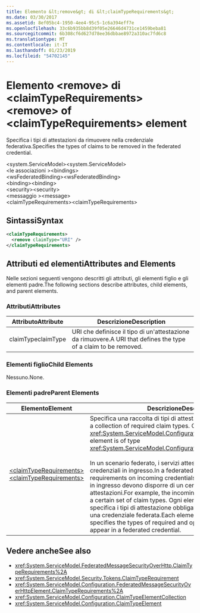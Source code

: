 ```yaml
---
title: Elemento &lt;remove&gt; di &lt;claimTypeRequirements&gt;
ms.date: 03/30/2017
ms.assetid: 8ef05bc4-1950-4ee4-95c5-1c6a394eff7e
ms.openlocfilehash: 33c6b935bb8d39f05e26646d4731ce1459beba81
ms.sourcegitcommit: 6b308cf6d627d78ee36dbbae8972a310ac7fd6c8
ms.translationtype: MT
ms.contentlocale: it-IT
ms.lasthandoff: 01/23/2019
ms.locfileid: "54702145"
---
```

# <a name="ltremovegt-of-ltclaimtyperequirementsgt-element"></a><span data-ttu-id="d0d63-102">Elemento &lt;remove&gt; di &lt;claimTypeRequirements&gt;</span><span class="sxs-lookup"><span data-stu-id="d0d63-102">&lt;remove&gt; of &lt;claimTypeRequirements&gt; element</span></span>
<span data-ttu-id="d0d63-103">Specifica i tipi di attestazioni da rimuovere nella credenziale federativa.</span><span class="sxs-lookup"><span data-stu-id="d0d63-103">Specifies the types of claims to be removed in the federated credential.</span></span>  
  
 <span data-ttu-id="d0d63-104">\<system.ServiceModel></span><span class="sxs-lookup"><span data-stu-id="d0d63-104">\<system.ServiceModel></span></span>  
<span data-ttu-id="d0d63-105">\<le associazioni ></span><span class="sxs-lookup"><span data-stu-id="d0d63-105">\<bindings></span></span>  
<span data-ttu-id="d0d63-106">\<wsFederatedBinding></span><span class="sxs-lookup"><span data-stu-id="d0d63-106">\<wsFederatedBinding></span></span>  
<span data-ttu-id="d0d63-107">\<binding></span><span class="sxs-lookup"><span data-stu-id="d0d63-107">\<binding></span></span>  
<span data-ttu-id="d0d63-108">\<security></span><span class="sxs-lookup"><span data-stu-id="d0d63-108">\<security></span></span>  
<span data-ttu-id="d0d63-109">\<messaggio ></span><span class="sxs-lookup"><span data-stu-id="d0d63-109">\<message></span></span>  
<span data-ttu-id="d0d63-110">\<claimTypeRequirements></span><span class="sxs-lookup"><span data-stu-id="d0d63-110">\<claimTypeRequirements></span></span>  
  
## <a name="syntax"></a><span data-ttu-id="d0d63-111">Sintassi</span><span class="sxs-lookup"><span data-stu-id="d0d63-111">Syntax</span></span>  
  
```xml  
<claimTypeRequirements>
  <remove claimType="URI" />
</claimTypeRequirements>
```  
  
## <a name="attributes-and-elements"></a><span data-ttu-id="d0d63-112">Attributi ed elementi</span><span class="sxs-lookup"><span data-stu-id="d0d63-112">Attributes and Elements</span></span>  
 <span data-ttu-id="d0d63-113">Nelle sezioni seguenti vengono descritti gli attributi, gli elementi figlio e gli elementi padre.</span><span class="sxs-lookup"><span data-stu-id="d0d63-113">The following sections describe attributes, child elements, and parent elements.</span></span>  
  
### <a name="attributes"></a><span data-ttu-id="d0d63-114">Attributi</span><span class="sxs-lookup"><span data-stu-id="d0d63-114">Attributes</span></span>  
  
|<span data-ttu-id="d0d63-115">Attributo</span><span class="sxs-lookup"><span data-stu-id="d0d63-115">Attribute</span></span>|<span data-ttu-id="d0d63-116">Descrizione</span><span class="sxs-lookup"><span data-stu-id="d0d63-116">Description</span></span>|  
|---------------|-----------------|  
|<span data-ttu-id="d0d63-117">claimType</span><span class="sxs-lookup"><span data-stu-id="d0d63-117">claimType</span></span>|<span data-ttu-id="d0d63-118">URI che definisce il tipo di un'attestazione da rimuovere.</span><span class="sxs-lookup"><span data-stu-id="d0d63-118">A URI that defines the type of a claim to be removed.</span></span>|  
  
### <a name="child-elements"></a><span data-ttu-id="d0d63-119">Elementi figlio</span><span class="sxs-lookup"><span data-stu-id="d0d63-119">Child Elements</span></span>  
 <span data-ttu-id="d0d63-120">Nessuno.</span><span class="sxs-lookup"><span data-stu-id="d0d63-120">None.</span></span>  
  
### <a name="parent-elements"></a><span data-ttu-id="d0d63-121">Elementi padre</span><span class="sxs-lookup"><span data-stu-id="d0d63-121">Parent Elements</span></span>  
  
|<span data-ttu-id="d0d63-122">Elemento</span><span class="sxs-lookup"><span data-stu-id="d0d63-122">Element</span></span>|<span data-ttu-id="d0d63-123">Descrizione</span><span class="sxs-lookup"><span data-stu-id="d0d63-123">Description</span></span>|  
|-------------|-----------------|  
|[<span data-ttu-id="d0d63-124">\<claimTypeRequirements></span><span class="sxs-lookup"><span data-stu-id="d0d63-124">\<claimTypeRequirements></span></span>](../../../../../docs/framework/configure-apps/file-schema/wcf/claimtyperequirements-for-message.md)|<span data-ttu-id="d0d63-125">Specifica una raccolta di tipi di attestazione obbligatori.</span><span class="sxs-lookup"><span data-stu-id="d0d63-125">Specifies a collection of required claim types.</span></span> <span data-ttu-id="d0d63-126">Ciascun elemento è di tipo <xref:System.ServiceModel.Configuration.ClaimTypeElement>.</span><span class="sxs-lookup"><span data-stu-id="d0d63-126">Each element is of type <xref:System.ServiceModel.Configuration.ClaimTypeElement>.</span></span><br /><br /> <span data-ttu-id="d0d63-127">In un scenario federato, i servizi attestano i requisiti per le credenziali in ingresso.</span><span class="sxs-lookup"><span data-stu-id="d0d63-127">In a federated scenario, services state the requirements on incoming credentials.</span></span> <span data-ttu-id="d0d63-128">Ad esempio, le credenziali in ingresso devono disporre di un certo set di tipi di attestazioni.</span><span class="sxs-lookup"><span data-stu-id="d0d63-128">For example, the incoming credentials must possess a certain set of claim types.</span></span> <span data-ttu-id="d0d63-129">Ogni elemento di questa raccolta specifica i tipi di attestazione obbligatori e facoltativi previsti in una credenziale federata.</span><span class="sxs-lookup"><span data-stu-id="d0d63-129">Each element in this collection specifies the types of required and optional claims expected to appear in a federated credential.</span></span>|  
  
## <a name="see-also"></a><span data-ttu-id="d0d63-130">Vedere anche</span><span class="sxs-lookup"><span data-stu-id="d0d63-130">See also</span></span>
- <xref:System.ServiceModel.FederatedMessageSecurityOverHttp.ClaimTypeRequirements%2A>
- <xref:System.ServiceModel.Security.Tokens.ClaimTypeRequirement>
- <xref:System.ServiceModel.Configuration.FederatedMessageSecurityOverHttpElement.ClaimTypeRequirements%2A>
- <xref:System.ServiceModel.Configuration.ClaimTypeElementCollection>
- <xref:System.ServiceModel.Configuration.ClaimTypeElement>
